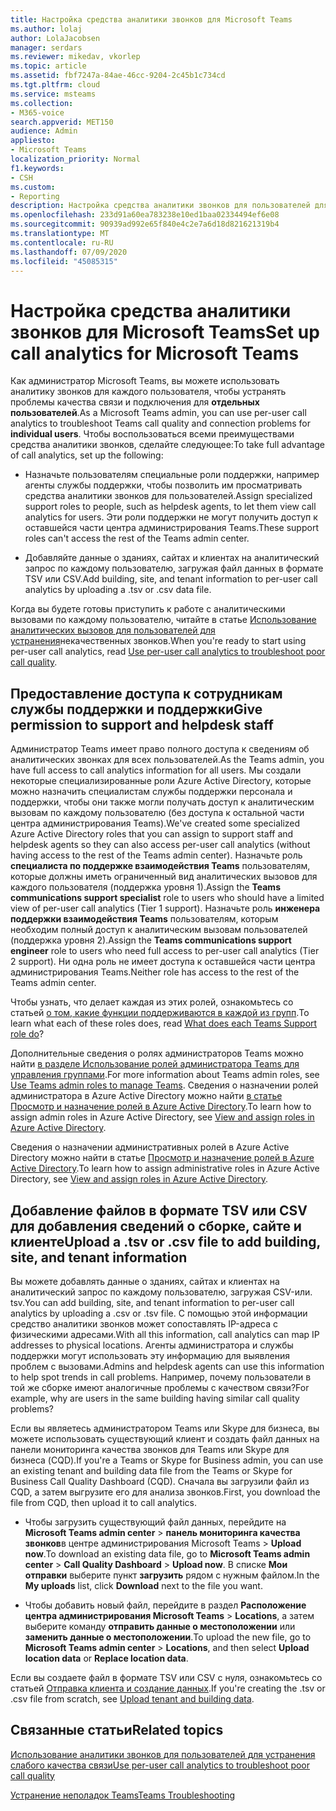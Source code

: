 ```yaml
---
title: Настройка средства аналитики звонков для Microsoft Teams
ms.author: lolaj
author: LolaJacobsen
manager: serdars
ms.reviewer: mikedav, vkorlep
ms.topic: article
ms.assetid: fbf7247a-84ae-46cc-9204-2c45b1c734cd
ms.tgt.pltfrm: cloud
ms.service: msteams
ms.collection:
- M365-voice
search.appverid: MET150
audience: Admin
appliesto:
- Microsoft Teams
localization_priority: Normal
f1.keywords:
- CSH
ms.custom:
- Reporting
description: Настройка средства аналитики звонков для пользователей для выявления и устранения проблем с качеством связи в Microsoft Teams.
ms.openlocfilehash: 233d91a60ea783238e10ed1baa02334494ef6e08
ms.sourcegitcommit: 90939ad992e65f840e4c2e7a6d18d821621319b4
ms.translationtype: MT
ms.contentlocale: ru-RU
ms.lasthandoff: 07/09/2020
ms.locfileid: "45085315"
---
```

# <a name="set-up-call-analytics-for-microsoft-teams"></a><span data-ttu-id="fbc17-103">Настройка средства аналитики звонков для Microsoft Teams</span><span class="sxs-lookup"><span data-stu-id="fbc17-103">Set up call analytics for Microsoft Teams</span></span>

<span data-ttu-id="fbc17-104">Как администратор Microsoft Teams, вы можете использовать аналитику звонков для каждого пользователя, чтобы устранять проблемы качества связи и подключения для **отдельных пользователей**.</span><span class="sxs-lookup"><span data-stu-id="fbc17-104">As a Microsoft Teams admin, you can use per-user call analytics to troubleshoot Teams call quality and connection problems for **individual users**.</span></span> <span data-ttu-id="fbc17-105">Чтобы воспользоваться всеми преимуществами средства аналитики звонков, сделайте следующее:</span><span class="sxs-lookup"><span data-stu-id="fbc17-105">To take full advantage of call analytics, set up the following:</span></span>
  
- <span data-ttu-id="fbc17-106">Назначьте пользователям специальные роли поддержки, например агенты службы поддержки, чтобы позволить им просматривать средства аналитики звонков для пользователей.</span><span class="sxs-lookup"><span data-stu-id="fbc17-106">Assign specialized support roles to people, such as helpdesk agents, to let them view call analytics for users.</span></span> <span data-ttu-id="fbc17-107">Эти роли поддержки не могут получить доступ к оставшейся части центра администрирования Teams.</span><span class="sxs-lookup"><span data-stu-id="fbc17-107">These support roles can't access the rest of the Teams admin center.</span></span> 
    
- <span data-ttu-id="fbc17-108">Добавляйте данные о зданиях, сайтах и клиентах на аналитический запрос по каждому пользователю, загружая файл данных в формате TSV или CSV.</span><span class="sxs-lookup"><span data-stu-id="fbc17-108">Add building, site, and tenant information to per-user call analytics by uploading a .tsv or .csv data file.</span></span>
    
<span data-ttu-id="fbc17-109">Когда вы будете готовы приступить к работе с аналитическими вызовами по каждому пользователю, читайте в статье [Использование аналитических вызовов для пользователей для устранения](use-call-analytics-to-troubleshoot-poor-call-quality.md)некачественных звонков.</span><span class="sxs-lookup"><span data-stu-id="fbc17-109">When you're ready to start using per-user call analytics, read [Use per-user call analytics to troubleshoot poor call quality](use-call-analytics-to-troubleshoot-poor-call-quality.md).</span></span>
  
## <a name="give-permission-to-support-and-helpdesk-staff"></a><span data-ttu-id="fbc17-110">Предоставление доступа к сотрудникам службы поддержки и поддержки</span><span class="sxs-lookup"><span data-stu-id="fbc17-110">Give permission to support and helpdesk staff</span></span>

<span data-ttu-id="fbc17-111">Администратор Teams имеет право полного доступа к сведениям об аналитических звонках для всех пользователей.</span><span class="sxs-lookup"><span data-stu-id="fbc17-111">As the Teams admin, you have full access to call analytics information for all users.</span></span> <span data-ttu-id="fbc17-112">Мы создали некоторые специализированные роли Azure Active Directory, которые можно назначить специалистам службы поддержки персонала и поддержки, чтобы они также могли получать доступ к аналитическим вызовам по каждому пользователю (без доступа к остальной части центра администрирования Teams).</span><span class="sxs-lookup"><span data-stu-id="fbc17-112">We've created some specialized Azure Active Directory roles that you can assign to support staff and helpdesk agents so they can also access per-user call analytics (without having access to the rest of the Teams admin center).</span></span> <span data-ttu-id="fbc17-113">Назначьте роль **специалиста по поддержке взаимодействия Teams** пользователям, которые должны иметь ограниченный вид аналитических вызовов для каждого пользователя (поддержка уровня 1).</span><span class="sxs-lookup"><span data-stu-id="fbc17-113">Assign the **Teams communications support specialist** role to users who should have a limited view of per-user call analytics (Tier 1 support).</span></span> <span data-ttu-id="fbc17-114">Назначьте роль **инженера поддержки взаимодействия Teams** пользователям, которым необходим полный доступ к аналитическим вызовам пользователей (поддержка уровня 2).</span><span class="sxs-lookup"><span data-stu-id="fbc17-114">Assign the **Teams communications support engineer** role to users who need full access to per-user call analytics (Tier 2 support).</span></span> <span data-ttu-id="fbc17-115">Ни одна роль не имеет доступа к оставшейся части центра администрирования Teams.</span><span class="sxs-lookup"><span data-stu-id="fbc17-115">Neither role has access to the rest of the Teams admin center.</span></span>

<span data-ttu-id="fbc17-116">Чтобы узнать, что делает каждая из этих ролей, ознакомьтесь со статьей [о том, какие функции поддерживаются в каждой из групп](use-call-analytics-to-troubleshoot-poor-call-quality.md#what-does-each-teams-support-role-do).</span><span class="sxs-lookup"><span data-stu-id="fbc17-116">To learn what each of these roles does, read [What does each Teams Support role do](use-call-analytics-to-troubleshoot-poor-call-quality.md#what-does-each-teams-support-role-do)?</span></span>

<span data-ttu-id="fbc17-117">Дополнительные сведения о ролях администраторов Teams можно найти [в разделе Использование ролей администратора Teams для управления группами](using-admin-roles.md).</span><span class="sxs-lookup"><span data-stu-id="fbc17-117">For more information about Teams admin roles, see [Use Teams admin roles to manage Teams](using-admin-roles.md).</span></span> <span data-ttu-id="fbc17-118">Сведения о назначении ролей администратора в Azure Active Directory можно найти [в статье Просмотр и назначение ролей в Azure Active Directory](https://docs.microsoft.com/Azure/active-directory/users-groups-roles/directory-manage-roles-portal).</span><span class="sxs-lookup"><span data-stu-id="fbc17-118">To learn how to assign admin roles in Azure Active Directory, see [View and assign roles in Azure Active Directory](https://docs.microsoft.com/Azure/active-directory/users-groups-roles/directory-manage-roles-portal).</span></span>

<span data-ttu-id="fbc17-119">Сведения о назначении административных ролей в Azure Active Directory можно найти в статье [Просмотр и назначение ролей в Azure Active Directory](https://docs.microsoft.com/azure/active-directory/users-groups-roles/directory-manage-roles-portal).</span><span class="sxs-lookup"><span data-stu-id="fbc17-119">To learn how to assign administrative roles in Azure Active Directory, see [View and assign roles in Azure Active Directory](https://docs.microsoft.com/azure/active-directory/users-groups-roles/directory-manage-roles-portal).</span></span>

## <a name="upload-a-tsv-or-csv-file-to-add-building-site-and-tenant-information"></a><span data-ttu-id="fbc17-120">Добавление файлов в формате TSV или CSV для добавления сведений о сборке, сайте и клиенте</span><span class="sxs-lookup"><span data-stu-id="fbc17-120">Upload a .tsv or .csv file to add building, site, and tenant information</span></span>

<span data-ttu-id="fbc17-121">Вы можете добавлять данные о зданиях, сайтах и клиентах на аналитический запрос по каждому пользователю, загружая CSV-или. tsv.</span><span class="sxs-lookup"><span data-stu-id="fbc17-121">You can add building, site, and tenant information to per-user call analytics by uploading a .csv or .tsv file.</span></span> <span data-ttu-id="fbc17-122">С помощью этой информации средство аналитики звонков может сопоставлять IP-адреса с физическими адресами.</span><span class="sxs-lookup"><span data-stu-id="fbc17-122">With all this information, call analytics can map IP addresses to physical locations.</span></span> <span data-ttu-id="fbc17-123">Агенты администратора и службы поддержки могут использовать эту информацию для выявления проблем с вызовами.</span><span class="sxs-lookup"><span data-stu-id="fbc17-123">Admins and helpdesk agents can use this information to help spot trends in call problems.</span></span> <span data-ttu-id="fbc17-124">Например, почему пользователи в той же сборке имеют аналогичные проблемы с качеством связи?</span><span class="sxs-lookup"><span data-stu-id="fbc17-124">For example, why are users in the same building having similar call quality problems?</span></span> 

<span data-ttu-id="fbc17-125">Если вы являетесь администратором Teams или Skype для бизнеса, вы можете использовать существующий клиент и создать файл данных на панели мониторинга качества звонков для Teams или Skype для бизнеса (CQD).</span><span class="sxs-lookup"><span data-stu-id="fbc17-125">If you're a Teams or Skype for Business admin, you can use an existing tenant and building data file from the Teams or Skype for Business Call Quality Dashboard (CQD).</span></span> <span data-ttu-id="fbc17-126">Сначала вы загрузили файл из CQD, а затем выгрузите его для анализа звонков.</span><span class="sxs-lookup"><span data-stu-id="fbc17-126">First, you download the file from CQD, then upload it to call analytics.</span></span> 

- <span data-ttu-id="fbc17-127">Чтобы загрузить существующий файл данных, перейдите на **Microsoft Teams admin center**  >  **панель мониторинга качества звонков**в центре администрирования Microsoft Teams  >  **Upload now**.</span><span class="sxs-lookup"><span data-stu-id="fbc17-127">To download an existing data file, go to **Microsoft Teams admin center** > **Call Quality Dashboard** > **Upload now**.</span></span> <span data-ttu-id="fbc17-128">В списке **Мои отправки** выберите пункт **загрузить** рядом с нужным файлом.</span><span class="sxs-lookup"><span data-stu-id="fbc17-128">In the **My uploads** list, click **Download** next to the file you want.</span></span> 

- <span data-ttu-id="fbc17-129">Чтобы добавить новый файл, перейдите в раздел **Расположение центра администрирования Microsoft Teams**  >  **Locations**, а затем выберите команду **отправить данные о местоположении** или **заменить данные о местоположении**.</span><span class="sxs-lookup"><span data-stu-id="fbc17-129">To upload the new file, go to **Microsoft Teams admin center** > **Locations**, and then select **Upload location data** or **Replace location data**.</span></span>
  
<span data-ttu-id="fbc17-130">Если вы создаете файл в формате TSV или CSV с нуля, ознакомьтесь со статьей [Отправка клиента и создание данных](CQD-upload-tenant-building-data.md).</span><span class="sxs-lookup"><span data-stu-id="fbc17-130">If you're creating the .tsv or .csv file from scratch, see [Upload tenant and building data](CQD-upload-tenant-building-data.md).</span></span>
  
## <a name="related-topics"></a><span data-ttu-id="fbc17-131">Связанные статьи</span><span class="sxs-lookup"><span data-stu-id="fbc17-131">Related topics</span></span>

[<span data-ttu-id="fbc17-132">Использование аналитики звонков для пользователей для устранения слабого качества связи</span><span class="sxs-lookup"><span data-stu-id="fbc17-132">Use per-user call analytics to troubleshoot poor call quality</span></span>](use-call-analytics-to-troubleshoot-poor-call-quality.md)

[<span data-ttu-id="fbc17-133">Устранение неполадок Teams</span><span class="sxs-lookup"><span data-stu-id="fbc17-133">Teams Troubleshooting</span></span>](https://docs.microsoft.com/MicrosoftTeams/troubleshoot/teams)
